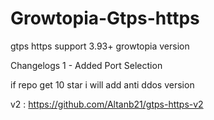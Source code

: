 # Growtopia-Gtps-https
gtps https support 3.93+ growtopia version

Changelogs
1 - Added Port Selection

if repo get 10 star i will add anti ddos version

v2 : https://github.com/Altanb21/gtps-https-v2
